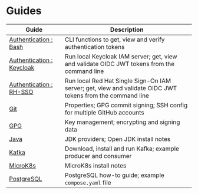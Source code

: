 # Guides

| Guide                                                          | Description                                                                                               |
|----------------------------------------------------------------|-----------------------------------------------------------------------------------------------------------|
| [Authentication : Bash](authentication/bash/README.md)         | CLI functions to get, view and verify authentication tokens                                               |
| [Authentication : Keycloak](authentication/keycloak/README.md) | Run local Keycloak IAM server; get, view and validate OIDC JWT tokens from the command line               |
| [Authentication : RH-SSO](authentication/rh-sso/README.md)     | Run local Red Hat Single Sign-On IAM server; get, view and validate OIDC JWT tokens from the command line |
| [Git](git/README.md)                                           | Properties; GPG commit signing; SSH config for multiple GitHub accounts                                   |
| [GPG](gpg/README.md)                                           | Key management; encrypting and signing data                                                               |
| [Java](java/README.md)                                         | JDK providers; Open JDK install notes                                                                     |
| [Kafka](kafka/README.md)                                       | Download, install and run Kafka; example producer and consumer                                            |
| [MicroK8s](kubernetes/microk8s/README.md)                      | MicroK8s install notes                                                                                    |
| [PostgreSQL](postgres/README.md)                               | PostgreSQL how-to guide; example `compose.yaml` file                                                      |
